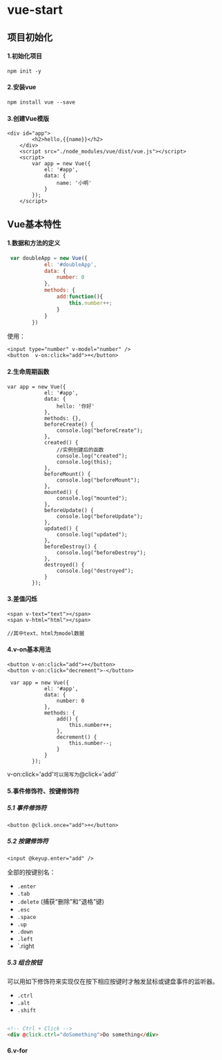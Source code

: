 # vue-start
## 项目初始化

#### 1.初始化项目

```
npm init -y
```

#### 2.安装vue

```
npm install vue --save
```

#### 3.创建Vue模版

```
<div id="app">
        <h2>hello,{{name}}</h2>
    </div>
    <script src="./node_modules/vue/dist/vue.js"></script>
    <script>
        var app = new Vue({
            el: '#app',
            data: {
                name: '小明'
            }
        });
    </script>
```

 

## Vue基本特性

#### 1.数据和方法的定义

```js
 var doubleApp = new Vue({
            el: '#doubleApp',
            data: {
                number: 0
            },
            methods: {
                add:function(){
                    this.number++;
                }    
            }
        })
```
使用：
```
<input type="number" v-model="number" />
<button  v-on:click="add">+</button>
```

#### 2.生命周期函数

```
var app = new Vue({
            el: '#app',
            data: {
                hello: '你好'
            },
            methods: {},
            beforeCreate() {
                console.log("beforeCreate");
            },
            created() {
                //实例创建后的函数
                console.log("created");
                console.log(this);
            },
            beforeMount() {
                console.log("beforeMount");
            },
            mounted() {
                console.log("mounted");
            },
            beforeUpdate() {
                console.log("beforeUpdate");
            },
            updated() {
                console.log("updated");
            },
            beforeDestroy() {
                console.log("beforeDestroy");
            },
            destroyed() {
                console.log("destroyed");
            }
        });
```

#### 3.差值闪烁

```
<span v-text="text"></span>
<span v-html="html"></span>

//其中text、html为model数据
```

#### 4.v-on基本用法

```
<button v-on:click="add">+</button>
<button v-on:click="decrement">-</button>
```

```
 var app = new Vue({
            el: '#app',
            data: {
                number: 0
            },
            methods: {
                add() {
                    this.number++;
                },
                decrement() {
                    this.number--;
                }
            }
        });
```

v-on:click='add'`可以简写为`@click='add'`

#### 5.事件修饰符、按键修饰符

##### 5.1 事件修饰符

```
<button @click.once="add">+</button>
```

##### 5.2 按键修饰符

```
<input @keyup.enter="add" />
```

全部的按键别名：

- `.enter`
- `.tab`
- `.delete` (捕获“删除”和“退格”键)
- `.esc`
- `.space`
- `.up`
- `.down`
- `.left`
- `.right

##### 5.3 组合按钮

可以用如下修饰符来实现仅在按下相应按键时才触发鼠标或键盘事件的监听器。

- `.ctrl`
- `.alt`
- `.shift`

```html

<!-- Ctrl + Click -->
<div @click.ctrl="doSomething">Do something</div>
```

#### 6.v-for

